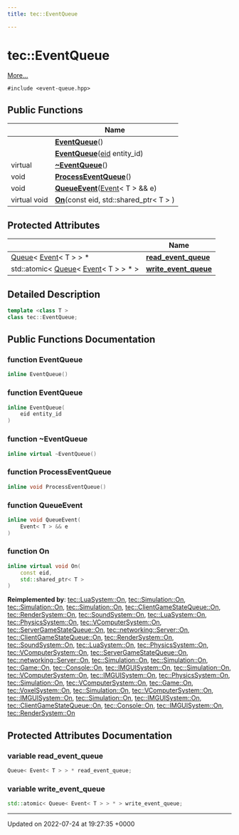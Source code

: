 ```yaml
---
title: tec::EventQueue

---
```


# tec::EventQueue



 [More...](#detailed-description)


`#include <event-queue.hpp>`

## Public Functions

|                | Name           |
| -------------- | -------------- |
| | **[EventQueue](/engine/Classes/classtec_1_1_event_queue/#function-eventqueue)**() |
| | **[EventQueue](/engine/Classes/classtec_1_1_event_queue/#function-eventqueue)**([eid](/engine/Namespaces/namespacetec/#typedef-eid) entity_id) |
| virtual | **[~EventQueue](/engine/Classes/classtec_1_1_event_queue/#function-~eventqueue)**() |
| void | **[ProcessEventQueue](/engine/Classes/classtec_1_1_event_queue/#function-processeventqueue)**() |
| void | **[QueueEvent](/engine/Classes/classtec_1_1_event_queue/#function-queueevent)**([Event](/engine/Classes/structtec_1_1_event/)< T > && e) |
| virtual void | **[On](/engine/Classes/classtec_1_1_event_queue/#function-on)**(const eid, std::shared_ptr< T > ) |

## Protected Attributes

|                | Name           |
| -------------- | -------------- |
| [Queue](/engine/Classes/structtec_1_1_queue/)< [Event](/engine/Classes/structtec_1_1_event/)< T > > * | **[read_event_queue](/engine/Classes/classtec_1_1_event_queue/#variable-read-event-queue)**  |
| std::atomic< [Queue](/engine/Classes/structtec_1_1_queue/)< [Event](/engine/Classes/structtec_1_1_event/)< T > > * > | **[write_event_queue](/engine/Classes/classtec_1_1_event_queue/#variable-write-event-queue)**  |

## Detailed Description

```cpp
template <class T >
class tec::EventQueue;
```

## Public Functions Documentation

### function EventQueue

```cpp
inline EventQueue()
```


### function EventQueue

```cpp
inline EventQueue(
    eid entity_id
)
```


### function ~EventQueue

```cpp
inline virtual ~EventQueue()
```


### function ProcessEventQueue

```cpp
inline void ProcessEventQueue()
```


### function QueueEvent

```cpp
inline void QueueEvent(
    Event< T > && e
)
```


### function On

```cpp
inline virtual void On(
    const eid,
    std::shared_ptr< T > 
)
```


**Reimplemented by**: [tec::LuaSystem::On](/engine/Classes/classtec_1_1_lua_system/#function-on), [tec::Simulation::On](/engine/Classes/classtec_1_1_simulation/#function-on), [tec::Simulation::On](/engine/Classes/classtec_1_1_simulation/#function-on), [tec::Simulation::On](/engine/Classes/classtec_1_1_simulation/#function-on), [tec::ClientGameStateQueue::On](/engine/Classes/classtec_1_1_client_game_state_queue/#function-on), [tec::RenderSystem::On](/engine/Classes/classtec_1_1_render_system/#function-on), [tec::SoundSystem::On](/engine/Classes/classtec_1_1_sound_system/#function-on), [tec::LuaSystem::On](/engine/Classes/classtec_1_1_lua_system/#function-on), [tec::PhysicsSystem::On](/engine/Classes/classtec_1_1_physics_system/#function-on), [tec::VComputerSystem::On](/engine/Classes/classtec_1_1_v_computer_system/#function-on), [tec::ServerGameStateQueue::On](/engine/Classes/classtec_1_1_server_game_state_queue/#function-on), [tec::networking::Server::On](/engine/Classes/classtec_1_1networking_1_1_server/#function-on), [tec::ClientGameStateQueue::On](/engine/Classes/classtec_1_1_client_game_state_queue/#function-on), [tec::RenderSystem::On](/engine/Classes/classtec_1_1_render_system/#function-on), [tec::SoundSystem::On](/engine/Classes/classtec_1_1_sound_system/#function-on), [tec::LuaSystem::On](/engine/Classes/classtec_1_1_lua_system/#function-on), [tec::PhysicsSystem::On](/engine/Classes/classtec_1_1_physics_system/#function-on), [tec::VComputerSystem::On](/engine/Classes/classtec_1_1_v_computer_system/#function-on), [tec::ServerGameStateQueue::On](/engine/Classes/classtec_1_1_server_game_state_queue/#function-on), [tec::networking::Server::On](/engine/Classes/classtec_1_1networking_1_1_server/#function-on), [tec::Simulation::On](/engine/Classes/classtec_1_1_simulation/#function-on), [tec::Simulation::On](/engine/Classes/classtec_1_1_simulation/#function-on), [tec::Game::On](/engine/Classes/classtec_1_1_game/#function-on), [tec::Console::On](/engine/Classes/classtec_1_1_console/#function-on), [tec::IMGUISystem::On](/engine/Classes/classtec_1_1_i_m_g_u_i_system/#function-on), [tec::Simulation::On](/engine/Classes/classtec_1_1_simulation/#function-on), [tec::VComputerSystem::On](/engine/Classes/classtec_1_1_v_computer_system/#function-on), [tec::IMGUISystem::On](/engine/Classes/classtec_1_1_i_m_g_u_i_system/#function-on), [tec::PhysicsSystem::On](/engine/Classes/classtec_1_1_physics_system/#function-on), [tec::Simulation::On](/engine/Classes/classtec_1_1_simulation/#function-on), [tec::VComputerSystem::On](/engine/Classes/classtec_1_1_v_computer_system/#function-on), [tec::Game::On](/engine/Classes/classtec_1_1_game/#function-on), [tec::VoxelSystem::On](/engine/Classes/classtec_1_1_voxel_system/#function-on), [tec::Simulation::On](/engine/Classes/classtec_1_1_simulation/#function-on), [tec::VComputerSystem::On](/engine/Classes/classtec_1_1_v_computer_system/#function-on), [tec::IMGUISystem::On](/engine/Classes/classtec_1_1_i_m_g_u_i_system/#function-on), [tec::Simulation::On](/engine/Classes/classtec_1_1_simulation/#function-on), [tec::IMGUISystem::On](/engine/Classes/classtec_1_1_i_m_g_u_i_system/#function-on), [tec::ClientGameStateQueue::On](/engine/Classes/classtec_1_1_client_game_state_queue/#function-on), [tec::Console::On](/engine/Classes/classtec_1_1_console/#function-on), [tec::IMGUISystem::On](/engine/Classes/classtec_1_1_i_m_g_u_i_system/#function-on), [tec::RenderSystem::On](/engine/Classes/classtec_1_1_render_system/#function-on)


## Protected Attributes Documentation

### variable read_event_queue

```cpp
Queue< Event< T > > * read_event_queue;
```


### variable write_event_queue

```cpp
std::atomic< Queue< Event< T > > * > write_event_queue;
```


-------------------------------

Updated on 2022-07-24 at 19:27:35 +0000